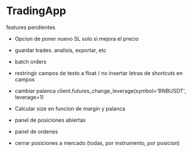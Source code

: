 # TradingApp


features pendientes

 - Opcion de poner nuevo SL solo si mejora el precio

 - guardar trades. analisis, exportar, etc

 - batch orders

 - restringir campos de texto a float / no insertar letras de shortcuts en campos

 - cambiar palanca
    client.futures_change_leverage(symbol='BNBUSDT', leverage=1) 
    
 - Calcular size en funcion de margin y palanca

 - panel de posiciones abiertas

 - panel de ordenes

 - cerrar posiciones a mercado (todas, por instrumento, por posicion)
